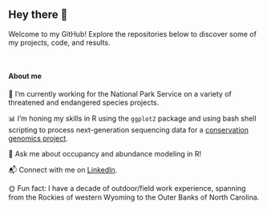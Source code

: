 ## Hey there 👋
Welcome to my GitHub! Explore the repositories below to discover some of my projects, code, and results. 

&nbsp;
#### About me
🌼 I’m currently working for the National Park Service on a variety of threatened and endangered species projects. 

📊 I’m honing my skills in R using the `ggplot2` package and using bash shell scripting to process next-generation sequencing data for a [conservation genomics project](https://github.com/gausec/KingRailPopGen).

💬 Ask me about occupancy and abundance modeling in R!

📬 Connect with me on [LinkedIn](https://www.linkedin.com/in/carol-gause-26a49a15b/).

🌞 Fun fact: I have a decade of outdoor/field work experience, spanning from the Rockies of western Wyoming to the Outer Banks of North Carolina.
